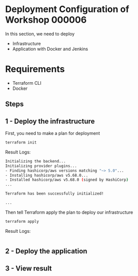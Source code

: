 # Deployment Configuration of Workshop 000006

In this section, we need to deploy

- Infrastructure
- Application with Docker and Jenkins

# Requirements

- Terraform CLI
- Docker

## Steps

## 1 - Deploy the infrastructure

First, you need to make a plan for deployment

```bash
terraform init
```

Result Logs:

```bash
Initializing the backend...
Initializing provider plugins...
- Finding hashicorp/aws versions matching "~> 5.0"...
- Installing hashicorp/aws v5.68.0...
- Installed hashicorp/aws v5.68.0 (signed by HashiCorp)
...

Terraform has been successfully initialized!

...
```

Then tell Terraform apply the plan to deploy our infrastructure

```bash
terraform apply
```

Result Logs:

```bash

```

## 2 - Deploy the application

## 3 - View result
